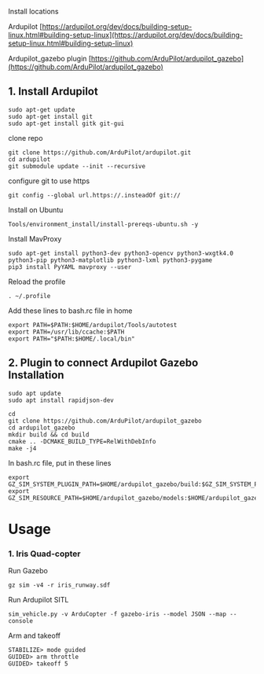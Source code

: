 Install locations

Ardupilot
[https://ardupilot.org/dev/docs/building-setup-linux.html#building-setup-linux](https://ardupilot.org/dev/docs/building-setup-linux.html#building-setup-linux)

Ardupilot_gazebo plugin
[https://github.com/ArduPilot/ardupilot_gazebo](https://github.com/ArduPilot/ardupilot_gazebo)

## 1. Install Ardupilot

```
sudo apt-get update
sudo apt-get install git
sudo apt-get install gitk git-gui
```

clone repo
```
git clone https://github.com/ArduPilot/ardupilot.git
cd ardupilot
git submodule update --init --recursive
```

configure git to use https
```
git config --global url.https://.insteadOf git://
```

Install on Ubuntu
```
Tools/environment_install/install-prereqs-ubuntu.sh -y
```

Install MavProxy
```
sudo apt-get install python3-dev python3-opencv python3-wxgtk4.0 python3-pip python3-matplotlib python3-lxml python3-pygame
pip3 install PyYAML mavproxy --user
```

Reload the profile
```
. ~/.profile
```

Add these lines to bash.rc file in home
```
export PATH=$PATH:$HOME/ardupilot/Tools/autotest
export PATH=/usr/lib/ccache:$PATH
export PATH="$PATH:$HOME/.local/bin"
```


## 2. Plugin to connect Ardupilot Gazebo Installation
```
sudo apt update
sudo apt install rapidjson-dev
```

```
cd
git clone https://github.com/ArduPilot/ardupilot_gazebo
cd ardupilot_gazebo
mkdir build && cd build
cmake .. -DCMAKE_BUILD_TYPE=RelWithDebInfo
make -j4
```

In bash.rc file, put in these lines
```
export GZ_SIM_SYSTEM_PLUGIN_PATH=$HOME/ardupilot_gazebo/build:$GZ_SIM_SYSTEM_PLUGIN_PATH
export GZ_SIM_RESOURCE_PATH=$HOME/ardupilot_gazebo/models:$HOME/ardupilot_gazebo/worlds:$GZ_SIM_RESOURCE_PATH
```

# Usage
### 1. Iris Quad-copter
Run Gazebo
```
gz sim -v4 -r iris_runway.sdf
```

Run Ardupilot SITL
```
sim_vehicle.py -v ArduCopter -f gazebo-iris --model JSON --map --console
```

Arm and takeoff
```
STABILIZE> mode guided
GUIDED> arm throttle
GUIDED> takeoff 5
```
